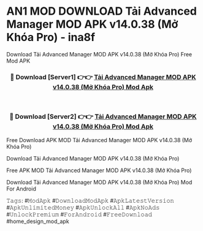 # AN1 MOD DOWNLOAD Tải Advanced Manager MOD APK v14.0.38 (Mở Khóa Pro) - ina8f
Download Tải Advanced Manager MOD APK v14.0.38 (Mở Khóa Pro) Free Mod APK

<div align="center">
<h3>🔴 Download [Server1] 👉👉 <a href="https://apk-comot.site?title=Tải_Advanced_Manager_MOD_APK_v14.0.38_(Mở_Khóa_Pro)">Tải Advanced Manager MOD APK v14.0.38 (Mở Khóa Pro) Mod Apk</a></h3><br>

<h3>🔴 Download [Server2] 👉👉 <a href="https://apk-comot.site?title=Tải_Advanced_Manager_MOD_APK_v14.0.38_(Mở_Khóa_Pro)">Tải Advanced Manager MOD APK v14.0.38 (Mở Khóa Pro) Mod Apk</a></h3>
</div>


Free Download APK MOD Tải Advanced Manager MOD APK v14.0.38 (Mở Khóa Pro)

Download Tải Advanced Manager MOD APK v14.0.38 (Mở Khóa Pro) 

Free APK MOD Tải Advanced Manager MOD APK v14.0.38 (Mở Khóa Pro) 

Download Tải Advanced Manager MOD APK v14.0.38 (Mở Khóa Pro) Mod For Android

𝚃𝚊𝚐𝚜: #𝙼𝚘𝚍𝙰𝚙𝚔 #𝙳𝚘𝚠𝚗𝚕𝚘𝚊𝚍𝙼𝚘𝚍𝙰𝚙𝚔 #𝙰𝚙𝚔𝙻𝚊𝚝𝚎𝚜𝚝𝚅𝚎𝚛𝚜𝚒𝚘𝚗 #𝙰𝚙𝚔𝚄𝚗𝚕𝚒𝚖𝚒𝚝𝚎𝚍𝙼𝚘𝚗𝚎𝚢 #𝙰𝚙𝚔𝚄𝚗𝚕𝚘𝚌𝚔𝙰𝚕𝚕 #𝙰𝚙𝚔𝙽𝚘𝙰𝚍𝚜 #𝚄𝚗𝚕𝚘𝚌𝚔𝙿𝚛𝚎𝚖𝚒𝚞𝚖 #𝙵𝚘𝚛𝙰𝚗𝚍𝚛𝚘𝚒𝚍 #𝙵𝚛𝚎𝚎𝙳𝚘𝚠𝚗𝚕𝚘𝚊𝚍 #home_design_mod_apk